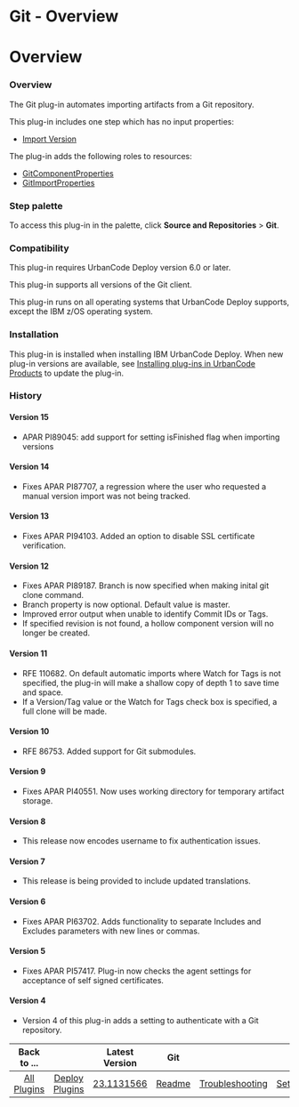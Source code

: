
Git - Overview
==============

# Overview



### Overview




 


The Git plug-in automates importing artifacts from a Git repository.


This plug-in includes one step which has no input properties:


* [Import Version](#import_version)


The plug-in adds the following roles to resources:


* [GitComponentProperties](#gitcomponentproperties_role)
* [GitImportProperties](#gitimportproperties_role)



### Step palette


To access this plug-in in the palette, click **Source and Repositories** > **Git**.


### Compatibility


This plug-in requires UrbanCode Deploy version 6.0 or later.


This plug-in supports all versions of the Git client.


This plug-in runs on all operating systems that UrbanCode Deploy supports, except the IBM z/OS operating system.


### Installation


This plug-in is installed when installing IBM UrbanCode Deploy. When new plug-in versions are available, see [Installing plug-ins in UrbanCode Products](https://www.urbancode.com/resource/installing-plug-ins-in-urbancode-products/ "Installing plug-ins in UrbanCode Deploy") to update the plug-in.


### History


#### Version 15


* APAR PI89045: add support for setting isFinished flag when importing versions


#### Version 14


* Fixes APAR PI87707, a regression where the user who requested a manual version import was not being tracked.


#### Version 13


* Fixes APAR PI94103. Added an option to disable SSL certificate verification.


#### Version 12


* Fixes APAR PI89187. Branch is now specified when making inital git clone command.
* Branch property is now optional. Default value is master.
* Improved error output when unable to identify Commit IDs or Tags.
* If specified revision is not found, a hollow component version will no longer be created.


#### Version 11


* RFE 110682. On default automatic imports where Watch for Tags is not specified, the plug-in will make a shallow copy of depth 1 to save time and space.
* If a Version/Tag value or the Watch for Tags check box is specified, a full clone will be made.


#### Version 10


* RFE 86753. Added support for Git submodules.


#### Version 9


* Fixes APAR PI40551. Now uses working directory for temporary artifact storage.


#### Version 8


* This release now encodes username to fix authentication issues.


#### Version 7


* This release is being provided to include updated translations.


#### Version 6


* Fixes APAR PI63702. Adds functionality to separate Includes and Excludes parameters with new lines or commas.


#### Version 5


* Fixes APAR PI57417. Plug-in now checks the agent settings for acceptance of self signed certificates.


#### Version 4


* Version 4 of this plug-in adds a setting to authenticate with a Git repository.


|Back to ...||Latest Version|Git |||||
| :---: | :---: | :---: | :---: | :---: | :---: | :---: | :---: |
|[All Plugins](../../index.md)|[Deploy Plugins](../README.md)|[23.1131566]()|[Readme](README.md)|[Troubleshooting](troubleshooting.md)|[Settings](settings.md)|[Usage](usage.md)|[Downloads](downloads.md)|
